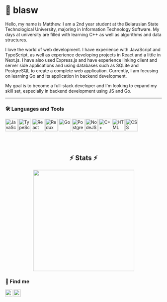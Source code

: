 # 🌙 blasw

Hello, my name is Matthew. I am a 2nd year student at the Belarusian State Technological University, majoring in Information Technology Software. My days at university are filled with learning C++ as well as algorithms and data structures.

I love the world of web development. I have experience with JavaScript and TypeScript, as well as experience developing projects in React and a little in Next.js. I have also used Express.js and have experience linking client and server side applications and using databases such as SQLite and PostgreSQL to create a complete web application. Currently, I am focusing on learning Go and its application in backend development.

My goal is to become a full-stack developer and I'm looking to expand my skill set, especially in backend development using JS and Go.

---

### 🛠️ Languages and Tools
<p style="margin-bottom: 30px">
  <img align="left" alt="JavaScript" width="40px" src="https://cdn.jsdelivr.net/gh/devicons/devicon/icons/javascript/javascript-original.svg"/>
  <img align="left" alt="TypeScript" width="40px" src="https://cdn.jsdelivr.net/gh/devicons/devicon/icons/typescript/typescript-original.svg"/>
  <img align="left" alt="React" width="40px" src="https://cdn.jsdelivr.net/gh/devicons/devicon/icons/react/react-original-wordmark.svg"/>
  <img align="left" alt="Redux" width="40px" src="https://cdn.jsdelivr.net/gh/devicons/devicon/icons/redux/redux-original.svg"/>
  <img align="left" alt="Go" width="40px" src="https://cdn.jsdelivr.net/gh/devicons/devicon/icons/go/go-original-wordmark.svg"/>
  <img align="left" alt="PostgreSQL" width="40px" src="https://cdn.jsdelivr.net/gh/devicons/devicon/icons/postgresql/postgresql-original-wordmark.svg"/>
  <img align="left" alt="NodeJS" width="40px" src="https://cdn.jsdelivr.net/gh/devicons/devicon/icons/nodejs/nodejs-original.svg"/>
  <img align="left" alt="C++" width="40px" src="https://cdn.jsdelivr.net/gh/devicons/devicon/icons/cplusplus/cplusplus-original.svg"/>
  <img align="left" alt="HTML" width="40px" src="https://cdn.jsdelivr.net/gh/devicons/devicon/icons/html5/html5-original.svg"/>
  <img align="left" alt="CSS" width="40px" src="https://cdn.jsdelivr.net/gh/devicons/devicon/icons/css3/css3-original.svg"/>
</p>

<br>
<br>
<br>
<br>


<h2 align="center">⚡ Stats ⚡</h2>


<p align="center">
<a href="https://github.com/blasw/">
      <img width=325  src="https://github-readme-stats.vercel.app/api/top-langs/?username=blasw&title_color=61dafb&text_color=ffffff&icon_color=61dafb&bg_color=20232a&langs_count=8&layout=compact&border_color=61dafb&hide_border=true" />
 </a>
</p>

### 🔎 Find me
<a href="mailto:blaswmatthew@gmail.com"><img src="https://img.shields.io/badge/Gmail-D14836?style=for-the-badge&logo=gmail&logoColor=white" height=23></a>
<a href="https://t.me/blasw"><img src="https://img.shields.io/badge/Telegram-2CA5E0?style=for-the-badge&logo=telegram&logoColor=white" height=23></a>
